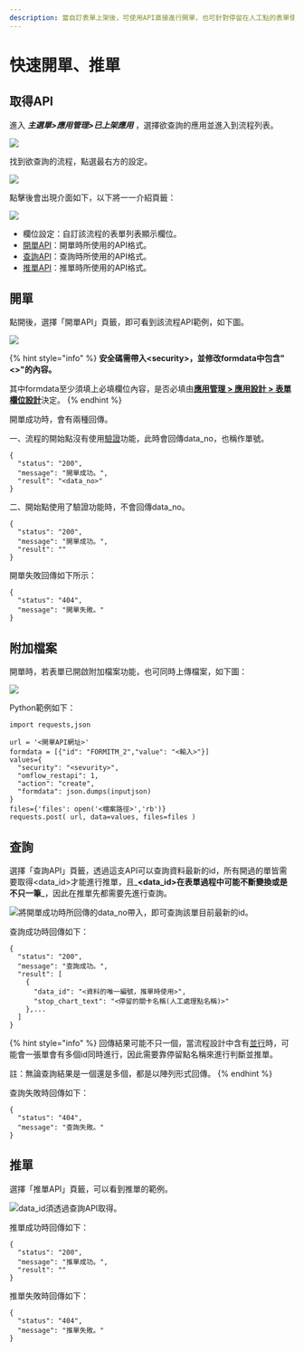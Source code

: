 ```yaml
---
description: 當自訂表單上架後，可使用API直接進行開單，也可針對停留在人工點的表單使用API進行推單，而相關API可直接在本系統檢視。
---
```


# 快速開單、推單

## 取得API

進入 _**主選單&gt;應用管理&gt;已上架應用**_ ，選擇欲查詢的應用並進入到流程列表。

![](../.gitbook/assets/pic028.jpg)

找到欲查詢的流程，點選最右方的設定。

![](../.gitbook/assets/pic029.jpg)

點擊後會出現介面如下，以下將一一介紹頁籤：

![](../.gitbook/assets/pic032%20%281%29.jpg)

* 欄位設定：自訂該流程的表單列表顯示欄位。
* [開單API](kuai-su-kai-chan-tui-chan.md#kai-chan)：開單時所使用的API格式。
* [查詢API](kuai-su-kai-chan-tui-chan.md#cha-xun)：查詢時所使用的API格式。
* [推單API](kuai-su-kai-chan-tui-chan.md#tui-chan)：推單時所使用的API格式。

## 開單

點開後，選擇「開單API」頁籤，即可看到該流程API範例，如下圖。

![](../.gitbook/assets/jie-tu-20200817-shang-wu-9.56.27.png)

{% hint style="info" %}
**安全碼需帶入&lt;security&gt;，並修改formdata中包含"&lt;&gt;"的內容。**

其中formdata至少須填上必填欄位內容，是否必填由[**應用管理 &gt; 應用設計 &gt; 表單欄位設計**](../5/6.md#xin-jian-bian-ji-liu-cheng-ye-mian-biao-chan-she-ji)決定。
{% endhint %}

開單成功時，會有兩種回傳。

一、流程的開始點沒有使用[驗證](../5/6.md#kai-shi)功能，此時會回傳data\_no，也稱作單號。

```text
{
  "status": "200",
  "message": "開單成功。",
  "result": "<data_no>"
}
```

二、開始點使用了驗證功能時，不會回傳data\_no。

```text
{
  "status": "200",
  "message": "開單成功。",
  "result": ""
}
```

開單失敗回傳如下所示：

```text
{
  "status": "404",
  "message": "開單失敗。"
}
```

## 附加檔案

開單時，若表單已開啟附加檔案功能，也可同時上傳檔案，如下圖：

![](../.gitbook/assets/image%20%2810%29.png)

Python範例如下：

```text
import requests,json

url = '<開單API網址>'
formdata = [{"id": "FORMITM_2","value": "<輸入>"}]
values={
  "security": "<sevurity>",
  "omflow_restapi": 1,
  "action": "create",
  "formdata": json.dumps(inputjson)
}
files={'files': open('<檔案路徑>','rb')}
requests.post( url, data=values, files=files )
```

## 查詢

選擇「查詢API」頁籤，透過這支API可以查詢資料最新的id，所有開過的單皆需要取得&lt;data\_id&gt;才能進行推單，且_**&lt;data\_id&gt;在表單過程中可能不斷變換或是不只一筆**_，因此在推單先都需要先進行查詢。

![&#x5C07;&#x958B;&#x55AE;&#x6210;&#x529F;&#x6642;&#x6240;&#x56DE;&#x50B3;&#x7684;data\_no&#x5E36;&#x5165;&#xFF0C;&#x5373;&#x53EF;&#x67E5;&#x8A62;&#x8A72;&#x55AE;&#x76EE;&#x524D;&#x6700;&#x65B0;&#x7684;id&#x3002;](../.gitbook/assets/jie-tu-20200817-shang-wu-9.56.47.png)

查詢成功時回傳如下：

```text
{
  "status": "200",
  "message": "查詢成功。",
  "result": [
    {
      "data_id": "<資料的唯一編號，推單時使用>",
      "stop_chart_text": "<停留的關卡名稱(人工處理點名稱)>"
    },...
  ]
}
```

{% hint style="info" %}
回傳結果可能不只一個，當流程設計中含有[並行](../5/6.md#liu-cheng-lie-biao)時，可能會一張單會有多個id同時進行，因此需要靠停留點名稱來進行判斷並推單。

註：無論查詢結果是一個還是多個，都是以陣列形式回傳。
{% endhint %}

查詢失敗時回傳如下：

```text
{
  "status": "404",
  "message": "查詢失敗。"
}
```

## 推單

選擇「推單API」頁籤，可以看到推單的範例。

![data\_id&#x9808;&#x900F;&#x904E;&#x67E5;&#x8A62;API&#x53D6;&#x5F97;&#x3002;](../.gitbook/assets/jie-tu-20200817-shang-wu-9.57.01.png)

推單成功時回傳如下：

```text
{
  "status": "200",
  "message": "推單成功。",
  "result": ""
}
```

推單失敗時回傳如下：

```text
{
  "status": "404",
  "message": "推單失敗。"
}
```

